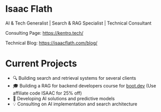 # Isaac Flath

AI & Tech Generalist | Search & RAG Specialist | Technical Consultant

Consulting Page: https://kentro.tech/

Technical Blog: https://isaacflath.com/blog/

# Current Projects

- 🔍 Building search and retrieval systems for several clients
- 🎓 Building a RAG for backend developers course for [boot.dev](https://boot.dev?ref=ISAAC) (Use affiliate code ISAAC for 25% off)
- 🤖 Developing AI solutions and predictive models
- 💡 Consulting on AI implementation and search architecture
